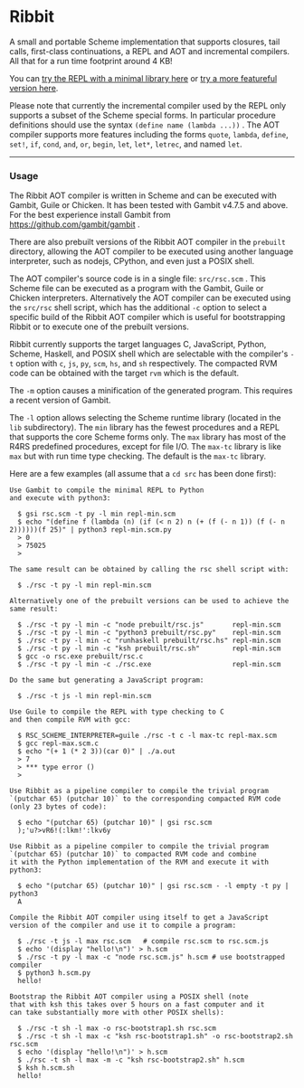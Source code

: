 # Ribbit

A small and portable Scheme implementation that supports closures, tail calls, first-class continuations, a REPL and AOT and incremental compilers. All that for a run time footprint around 4 KB!

You can [try the REPL with a minimal library here](https://udem-dlteam.github.io/ribbit/repl-min.html) or [try a more featureful version here](https://udem-dlteam.github.io/ribbit/repl-max.html).

Please note that currently the incremental compiler used by the REPL only supports a subset of the Scheme special forms. In particular procedure definitions should use the syntax `(define name (lambda ...))` . The AOT compiler supports more features including the forms `quote`, `lambda`, `define`, `set!`, `if`, `cond`, `and`, `or`, `begin`, `let`, `let*`, `letrec`, and named `let`.

<hr>

### Usage

The Ribbit AOT compiler is written in Scheme and can be executed with Gambit, Guile or Chicken. It has been tested with Gambit v4.7.5 and above. For the best experience install Gambit from https://github.com/gambit/gambit .

There are also prebuilt versions of the Ribbit AOT compiler in the `prebuilt` directory, allowing the AOT compiler to be executed using another language interpreter, such as nodejs, CPython, and even just a POSIX shell.

The AOT compiler's source code is in a single file: `src/rsc.scm` . This Scheme file can be executed as a program with the Gambit, Guile or Chicken interpreters. Alternatively the AOT compiler can be executed using the `src/rsc` shell script, which has the additional `-c` option to select a specific build of the Ribbit AOT compiler which is useful for bootstrapping Ribbit or to execute one of the prebuilt versions.

Ribbit currently supports the target languages C, JavaScript, Python, Scheme, Haskell, and POSIX shell which are selectable with the compiler's `-t` option with `c`, `js`, `py`, `scm`, `hs`, and `sh` respectively.  The compacted RVM code can be obtained with the target `rvm` which is the default.

The `-m` option causes a minification of the generated program. This requires a recent version of Gambit.

The `-l` option allows selecting the Scheme runtime library (located in the `lib` subdirectory). The `min` library has the fewest procedures and a REPL that supports the core Scheme forms only. The `max` library has most of the R4RS predefined procedures, except for file I/O. The `max-tc` library is like `max` but with run time type checking. The default is the `max-tc` library.

Here are a few examples (all assume that a `cd src` has been done first):

    Use Gambit to compile the minimal REPL to Python
    and execute with python3:

      $ gsi rsc.scm -t py -l min repl-min.scm
      $ echo "(define f (lambda (n) (if (< n 2) n (+ (f (- n 1)) (f (- n 2))))))(f 25)" | python3 repl-min.scm.py
      > 0
      > 75025
      > 

    The same result can be obtained by calling the rsc shell script with:

      $ ./rsc -t py -l min repl-min.scm

    Alternatively one of the prebuilt versions can be used to achieve the
    same result:

      $ ./rsc -t py -l min -c "node prebuilt/rsc.js"       repl-min.scm
      $ ./rsc -t py -l min -c "python3 prebuilt/rsc.py"    repl-min.scm
      $ ./rsc -t py -l min -c "runhaskell prebuilt/rsc.hs" repl-min.scm
      $ ./rsc -t py -l min -c "ksh prebuilt/rsc.sh"        repl-min.scm
      $ gcc -o rsc.exe prebuilt/rsc.c
      $ ./rsc -t py -l min -c ./rsc.exe                    repl-min.scm

    Do the same but generating a JavaScript program:

      $ ./rsc -t js -l min repl-min.scm

    Use Guile to compile the REPL with type checking to C
    and then compile RVM with gcc:

      $ RSC_SCHEME_INTERPRETER=guile ./rsc -t c -l max-tc repl-max.scm
      $ gcc repl-max.scm.c
      $ echo "(+ 1 (* 2 3))(car 0)" | ./a.out
      > 7
      > *** type error ()
      > 

    Use Ribbit as a pipeline compiler to compile the trivial program
    `(putchar 65) (putchar 10)` to the corresponding compacted RVM code
    (only 23 bytes of code):

      $ echo "(putchar 65) (putchar 10)" | gsi rsc.scm
      );'u?>vR6!(:lkm!':lkv6y

    Use Ribbit as a pipeline compiler to compile the trivial program
    `(putchar 65) (putchar 10)` to compacted RVM code and combine
    it with the Python implementation of the RVM and execute it with python3:

      $ echo "(putchar 65) (putchar 10)" | gsi rsc.scm - -l empty -t py | python3
      A

    Compile the Ribbit AOT compiler using itself to get a JavaScript
    version of the compiler and use it to compile a program:

      $ ./rsc -t js -l max rsc.scm   # compile rsc.scm to rsc.scm.js
      $ echo '(display "hello!\n")' > h.scm
      $ ./rsc -t py -l max -c "node rsc.scm.js" h.scm # use bootstrapped compiler
      $ python3 h.scm.py
      hello!

    Bootstrap the Ribbit AOT compiler using a POSIX shell (note
    that with ksh this takes over 5 hours on a fast computer and it
    can take substantially more with other POSIX shells):

      $ ./rsc -t sh -l max -o rsc-bootstrap1.sh rsc.scm
      $ ./rsc -t sh -l max -c "ksh rsc-bootstrap1.sh" -o rsc-bootstrap2.sh rsc.scm
      $ echo '(display "hello!\n")' > h.scm
      $ ./rsc -t sh -l max -m -c "ksh rsc-bootstrap2.sh" h.scm
      $ ksh h.scm.sh
      hello!
